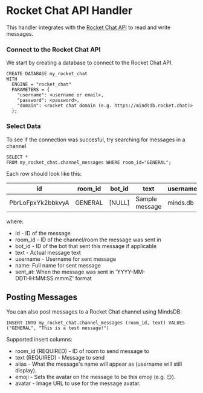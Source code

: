 # Rocket Chat API Handler

This handler integrates with the [Rocket Chat API](https://developer.rocket.chat/reference/api) to read and write messages.

### Connect to the Rocket Chat API
We start by creating a database to connect to the Rocket Chat API.

```
CREATE DATABASE my_rocket_chat
WITH
  ENGINE = "rocket_chat"
  PARAMETERS = {
    "username": <username or email>,
    "password": <password>,
    "domain": <rocket chat domain (e.g. https://mindsdb.rocket.chat)>
  };
```

### Select Data
To see if the connection was succesful, try searching for messages in a channel

```
SELECT *
FROM my_rocket_chat.channel_messages WHERE room_id="GENERAL";
```

Each row should look like this:

| id | room_id | bot_id | text | username | name | sent_at | 
| ----------- | -----------  | ----------- | ----------- | ----------- | ----------- | ----------- |
| PbrLoFpxYk2bbkvyA | GENERAL | [NULL] | Sample message | minds.db | MindsDB  | 2023-05-05T16:41:57.998Z |

where:
* id - ID of the message
* room_id - ID of the channel/room the message was sent in
* bot_id - ID of the bot that sent this message if applicable
* text - Actual message text
* username - Username for sent message
* name: Full name for sent message
* sent_at: When the message was sent in 'YYYY-MM-DDTHH:MM:SS.mmmZ' format


## Posting Messages

You can also post messages to a Rocket Chat channel using MindsDB:

```
INSERT INTO my_rocket_chat.channel_messages (room_id, text) VALUES ("GENERAL", "This is a test message!")
```

Supported insert columns:
* room_id (REQUIRED) - ID of room to send message to
* text (REQUIRED) - Message to send
* alias - What the message's name will appear as (username will still display).
* emoji - Sets the avatar on the message to be this emoji (e.g. :smirk:).
* avatar - Image URL to use for the message avatar.